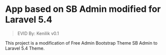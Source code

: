 # App based on SB Admin modified for Laravel 5.4

> EVID By: Kenilik v0.1

This project is a modification of Free Admin Bootstrap Theme SB Admin to Laravel 5.4 Theme.